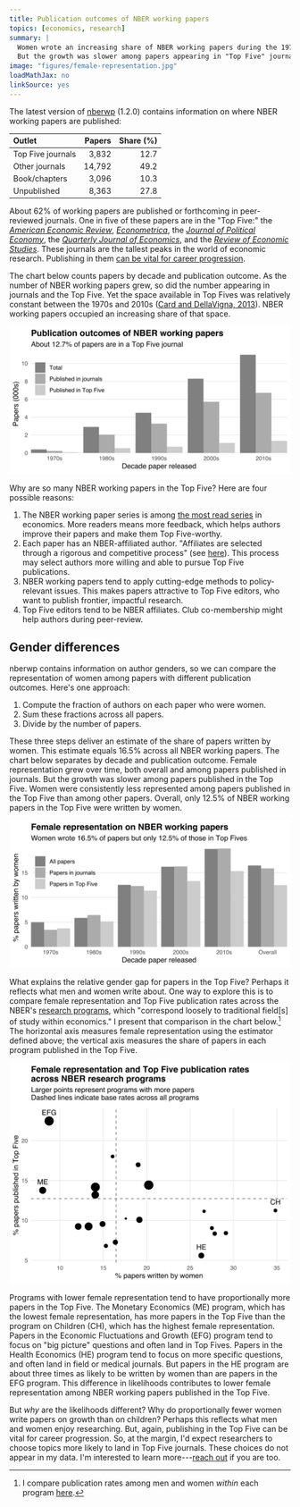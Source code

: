 ```yaml
---
title: Publication outcomes of NBER working papers
topics: [economics, research]
summary: |
  Women wrote an increasing share of NBER working papers during the 1970s through 2010s.
  But the growth was slower among papers appearing in "Top Five" journals.
image: "figures/female-representation.jpg"
loadMathJax: no
linkSource: yes
---
```


The latest version of [nberwp](https://github.com/bldavies/nberwp) (1.2.0) contains information on where NBER working papers are published:

|Outlet            | Papers| Share (%)|
|:-----------------|------:|---------:|
|Top Five journals |  3,832|      12.7|
|Other journals    | 14,792|      49.2|
|Book/chapters     |  3,096|      10.3|
|Unpublished       |  8,363|      27.8|

About 62% of working papers are published or forthcoming in peer-reviewed journals.
One in five of these papers are in the "Top Five:" the [*American Economic Review*](https://www.aeaweb.org/journals/aer), [*Econometrica*](https://www.econometricsociety.org/publications/econometrica/browse), the [*Journal of Political Economy*](https://www.journals.uchicago.edu/loi/jpe), the [*Quarterly Journal of Economics*](https://academic.oup.com/qje/issue), and the [*Review of Economic Studies*](https://academic.oup.com/restud/issue).
These journals are the tallest peaks in the world of economic research.
Publishing in them [can be vital for career progression](https://www.aeaweb.org/research/charts/publishing-promotion-economics-top-five).

The chart below counts papers by decade and publication outcome.
As the number of NBER working papers grew, so did the number appearing in journals and the Top Five.
Yet the space available in Top Fives was relatively constant between the 1970s and 2010s ([Card and DellaVigna, 2013](https://doi.org/10.1257/jel.51.1.144)).
NBER working papers occupied an increasing share of that space.

![](figures/decade-counts-1.svg)

Why are so many NBER working papers in the Top Five?
Here are four possible reasons:

1. The NBER working paper series is among [the most read series](https://logec.repec.org/scripts/seriesstat.pf) in economics.
  More readers means more feedback, which helps authors improve their papers and make them Top Five-worthy.
2. Each paper has an NBER-affiliated author.
  "Affiliates are selected through a rigorous and competitive process" (see [here](https://www.nber.org/affiliated-scholars)).
  This process may select authors more willing and able to pursue Top Five publications.
3. NBER working papers tend to apply cutting-edge methods to policy-relevant issues.
  This makes papers attractive to Top Five editors, who want to publish frontier, impactful research.
4. Top Five editors tend to be NBER affiliates.
  Club co-membership might help authors during peer-review.

## Gender differences

nberwp contains information on author genders, so we can compare the representation of women among papers with different publication outcomes.
Here's one approach:

1. Compute the fraction of authors on each paper who were women.
2. Sum these fractions across all papers.
3. Divide by the number of papers.

These three steps deliver an estimate of the share of papers written by women.
This estimate equals 16.5% across all NBER working papers.
The chart below separates by decade and publication outcome.
Female representation grew over time, both overall and among papers published in journals.
But the growth was slower among papers published in the Top Five.
Women were consistently less represented among papers published in the Top Five than among other papers.
Overall, only 12.5% of NBER working papers in the Top Five were written by women.

![](figures/female-representation-1.svg)

What explains the relative gender gap for papers in the Top Five?
Perhaps it reflects what men and women write about.
One way to explore this is to compare female representation and Top Five publication rates across the NBER's [research programs](https://www.nber.org/programs-projects/programs-working-groups), which "correspond loosely to traditional field[s] of study within economics."
I present that comparison in the chart below.[^next-post]
The horizontal axis measures female representation using the estimator defined above; the vertical axis measures the share of papers in each program published in the Top Five.

[^next-post]: I compare publication rates among men and women *within* each program [here](/blog/gender-differences-publication-rates-nber-programs).

![](figures/programs-1.svg)

Programs with lower female representation tend to have proportionally more papers in the Top Five.
The Monetary Economics (ME) program, which has the lowest female representation, has more papers in the Top Five than the program on Children (CH), which has the highest female representation.
Papers in the Economic Fluctuations and Growth (EFG) program tend to focus on "big picture" questions and often land in Top Fives.
Papers in the Health Economics (HE) program tend to focus on more specific questions, and often land in field or medical journals.
But papers in the HE program are about three times as likely to be written by women than are papers in the EFG program.
This difference in likelihoods contributes to lower female representation among NBER working papers published in the Top Five.

But *why* are the likelihoods different?
Why do proportionally fewer women write papers on growth than on children?
Perhaps this reflects what men and women enjoy researching.
But, again, publishing in the Top Five can be vital for career progression.
So, at the margin, I'd expect researchers to choose topics more likely to land in Top Five journals.
These choices do not appear in my data.
I'm interested to learn more---[reach out](mailto:bldavies@stanford.edu) if you are too.


